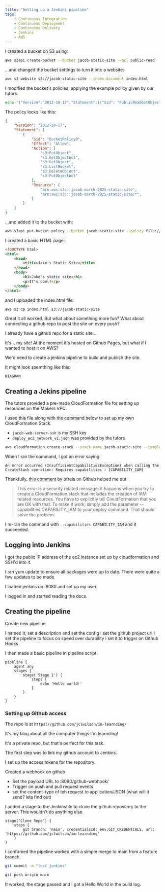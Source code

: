 ```yaml
---
title: "Setting up a Jenkins pipeline"
tags:
    - Continuous Integration
    - Continuous Deployment
    - Continuous Delivery
    - Jenkins
    - AWS
---
```

I created a bucket on S3 using:

```bash
aws s3api create-bucket --bucket jacob-static-site --acl public-read
```

...and changed the bucket settings to turn it into a website:

```bash
aws s3 website s3://jacob-static-site --index-document index.html
```

I modified the bucket's policies, applying the example policy given by our tutors.

```bash
echo '{"Version":"2012-10-17","Statement":[{"Sid": "PublicReadGetObject","Effect": "Allow","Principal": "*","Action": "s3:GetObject","Resource": "arn:aws:s3:::'${BUCKET_NAME}'/*"}]}' > policy_s3.json
```

The policy looks like this:

```json
{
    "Version": "2012-10-17",
    "Statement": [
        {
            "Sid": "BucketPolicy0",
            "Effect": "Allow",
            "Action": [
                "s3:PutObject",
                "s3:GetObjectAcl",
                "s3:GetObject",
                "s3:ListBucket",
                "s3:DeleteObject",
                "s3:PutObjectAcl"
            ],
            "Resource": [
                "arn:aws:s3:::jacob-march-2025-static-site",
                "arn:aws:s3:::jacob-march-2025-static-site/*",
            ]
        }
    ]
}
```

...and added it to the bucket with:

```bash
aws s3api put-bucket-policy --bucket jacob-static-site --policy file://policy_s3.json
```

I created a basic HTML page:

```html
<!DOCTYPE html>
<html>
    <head>
        <title>Jake's Static Site</title>
    </head>
    <body>
        <h1>Jake's static site</h1>
        <p>It's cool!</p>
    </body>
</html>
```

and I uploaded the index.html file:

```bash
aws s3 cp index.html s3://jacob-static-site
```

Great it all worked. But what about something more fun?
What about connecting a github repo to post the site on every push?

I already have a github repo for a static site...

It's... my site! At the moment it's hosted on Github Pages, but what if I wanted to host it on AWS?

We'd need to create a jenkins pipeline to build and publish the site.

It might look soemthing like this:

```mermaid
DIAGRAM
```

## Creating a Jekins pipeline

The tutors provided a pre-made CloudFormation file for setting up resources on the Makers VPC.

I used this file along with the command below to set up my own CloudFormation Stack.

- `jacob-web-server-ssh` is my SSH key
- `deploy_ec2_network_v1.json` was provided by the tutors

```bash
aws cloudformation create-stack --stack-name jacob-static-site --template-body file://resources/deploy_ec2_network_v1.json --parameters ParameterKey=KeyP,ParameterValue=jacob-web-server-ssh ParameterKey=InstanceType,ParameterValue=t2.small --tags Key=user,Value=jacob
```

When I ran the command, I got an error saying:

```
An error occurred (InsufficientCapabilitiesException) when calling the CreateStack operation: Requires capabilities : [CAPABILITY_IAM]
```

Thankfully, [this comment](https://github.com/aws/serverless-application-model/issues/51#issuecomment-269973971) by bfreis on Github helped me out:

> This error is a security related message: it happens when you try to create
a CloudFormation stack that includes the creation of IAM related resources.
You have to explicitly tell CloudFormation that you are OK with that.
> To make it work, simply add the parameter --capabilities CAPABILITY_IAM to
your deploy command. That should solve the problem.

I re-ran the command with ```--capabilities CAPABILITY_IAM``` and it succeeded.

## Logging into Jenkins

I got the public IP address of the ec2 instance set up by cloudformation and SSH'd into it.

I ran yum update to ensure all packages were up to date. There were quite a few updates to be made.

I loaded jenkins on <ip-address>:8080 and set up my user.

I logged in and started reading the docs.

## Creating the pipeline

Create new pipeline

I named it, set a description and set the config
I set the github project url
I set the pipeline to focus on speed over durability
I set it to trigger on Github Hooks

I then made a basic pipeline in pipeline script.

```jenkinsfile
pipeline {
    agent any
    stages {
        stage('Stage 1') {
            steps {
                echo 'Hello world!'
            }
        }
    }
}
```
### Setting up Github access

The repo is at `https://github.com/jclwilson/im-learnding/`

It's my blog about all the computer things I'm learnding!

It's a private repo, but that's perfect for this task.

The first step was to link my github account to Jenkins.

I set up the access tokens for the repository.

Created a webhook on github
- Set the payload URL to <jenkins>:8080/github-webhook/
- Trigger on push and pull request events
- set the content-type of teh request to application/JSON (what will it send? lets find out)

I added a stage to the Jenkinsfile to clone the github repository to the server. This wouldn't do anything else.

```jenkinsfile
stage('Clone Repo') {
    steps {
        git branch: 'main', credentialsId: env.GIT_CREDENTIALS, url: 'https://github.com/jclwilson/im-learnding'
    }
}
```

I confirmed the pipeline worked with a simple merge to main from a feature branch.

```bash
git commit -m "test jenkins"

git push origin main
```

It worked, the stage passed and I got a Hello World in the build log.


